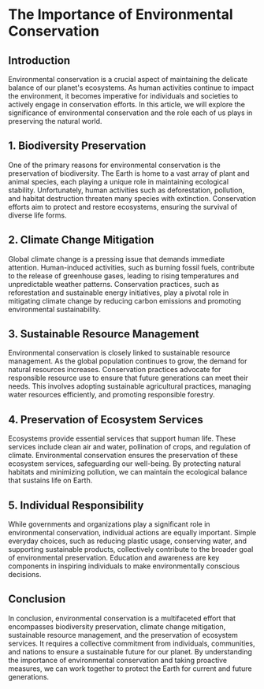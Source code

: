 # The Importance of Environmental Conservation

## Introduction

Environmental conservation is a crucial aspect of maintaining the delicate balance of our planet's ecosystems. As human activities continue to impact the environment, it becomes imperative for individuals and societies to actively engage in conservation efforts. In this article, we will explore the significance of environmental conservation and the role each of us plays in preserving the natural world.

## **1. Biodiversity Preservation**

One of the primary reasons for environmental conservation is the preservation of biodiversity. The Earth is home to a vast array of plant and animal species, each playing a unique role in maintaining ecological stability. Unfortunately, human activities such as deforestation, pollution, and habitat destruction threaten many species with extinction. Conservation efforts aim to protect and restore ecosystems, ensuring the survival of diverse life forms.

## **2. Climate Change Mitigation**

Global climate change is a pressing issue that demands immediate attention. Human-induced activities, such as burning fossil fuels, contribute to the release of greenhouse gases, leading to rising temperatures and unpredictable weather patterns. Conservation practices, such as reforestation and sustainable energy initiatives, play a pivotal role in mitigating climate change by reducing carbon emissions and promoting environmental sustainability.

## **3. Sustainable Resource Management**

Environmental conservation is closely linked to sustainable resource management. As the global population continues to grow, the demand for natural resources increases. Conservation practices advocate for responsible resource use to ensure that future generations can meet their needs. This involves adopting sustainable agricultural practices, managing water resources efficiently, and promoting responsible forestry.

## **4. Preservation of Ecosystem Services**

Ecosystems provide essential services that support human life. These services include clean air and water, pollination of crops, and regulation of climate. Environmental conservation ensures the preservation of these ecosystem services, safeguarding our well-being. By protecting natural habitats and minimizing pollution, we can maintain the ecological balance that sustains life on Earth.

## **5. Individual Responsibility**

While governments and organizations play a significant role in environmental conservation, individual actions are equally important. Simple everyday choices, such as reducing plastic usage, conserving water, and supporting sustainable products, collectively contribute to the broader goal of environmental preservation. Education and awareness are key components in inspiring individuals to make environmentally conscious decisions.

## Conclusion

In conclusion, environmental conservation is a multifaceted effort that encompasses biodiversity preservation, climate change mitigation, sustainable resource management, and the preservation of ecosystem services. It requires a collective commitment from individuals, communities, and nations to ensure a sustainable future for our planet. By understanding the importance of environmental conservation and taking proactive measures, we can work together to protect the Earth for current and future generations.
